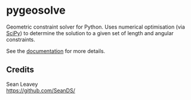 # pygeosolve
Geometric constraint solver for Python. Uses numerical optimisation (via
[SciPy](http://www.scipy.org/)) to determine the solution to a given set of length and
angular constraints.

See the [documentation](https://seands.github.io/pygeosolve/) for more details.

## Credits
Sean Leavey  
https://github.com/SeanDS/
